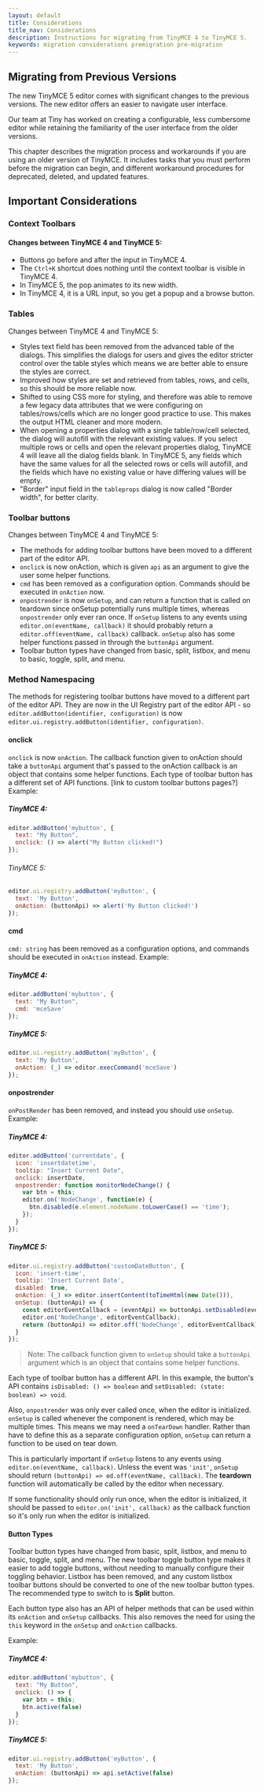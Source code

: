 ```yaml
---
layout: default
title: Considerations
title_nav: Considerations
description: Instructions for migrating from TinyMCE 4 to TinyMCE 5.
keywords: migration considerations premigration pre-migration
---
```


## Migrating from Previous Versions

The new TinyMCE 5 editor comes with significant changes to the previous versions. The new editor offers an easier to navigate user interface.

Our team at Tiny has worked on creating a configurable, less cumbersome editor while retaining the familiarity of the user interface from the older versions.

This chapter describes the migration process and workarounds if you are using an older version of TinyMCE. It includes tasks that you must perform before the migration can begin, and different workaround procedures for deprecated, deleted, and updated features.


## Important Considerations

### Context Toolbars

#### Changes between TinyMCE 4 and TinyMCE 5:

* Buttons go before and after the input in TinyMCE 4.
* The `Ctrl+K` shortcut does nothing until the context toolbar is visible in TinyMCE 4.
* In TinyMCE 5, the pop animates to its new width.
* In TinyMCE 4, it is a URL input, so you get a popup and a browse button.

### Tables

Changes between TinyMCE 4 and TinyMCE 5:

* Styles text field has been removed from the advanced table of the dialogs. This simplifies the dialogs for users and gives the editor stricter control over the table styles which means we are better able to ensure the styles are correct.
* Improved how styles are set and retrieved from tables, rows, and cells, so this should be more reliable now.
* Shifted to using CSS more for styling, and therefore was able to remove a few legacy data attributes that we were configuring on tables/rows/cells which are no longer good practice to use. This makes the output HTML cleaner and more modern.
* When opening a properties dialog with a single table/row/cell selected, the dialog will autofill with the relevant existing values. If you select multiple rows or cells and open the relevant properties dialog, TinyMCE 4 will leave all the dialog fields blank. In TinyMCE 5, any fields which have the same values for all the selected rows or cells will autofill, and the fields which have no existing value or have differing values will be empty.
* "Border" input field in the `tableprops` dialog is now called "Border width", for better clarity.

### Toolbar buttons

Changes between TinyMCE 4 and TinyMCE 5:

* The methods for adding toolbar buttons have been moved to a different part of the editor API.
* `onclick` is now onAction, which is given `api` as an argument to give the user some helper functions.
* `cmd` has been removed as a configuration option. Commands should be executed in `onAction` now.
* `onpostrender` is now `onSetup`, and can return a function that is called on teardown since onSetup potentially runs multiple times, whereas `onpostrender` only ever ran once. If `onSetup` listens to any events using `editor.on(eventName, callback)` it should probably return a `editor.off(eventName, callback)` callback. `onSetup` also has some helper functions passed in through the `buttonApi` argument.
* Toolbar button types have changed from basic, split, listbox, and menu to basic, toggle, split, and menu.

### Method Namespacing

The methods for registering toolbar buttons have moved to a different part of the editor API. They are now in the UI Registry part of the editor API - so `editor.addButton(identifier, configuration)` is now `editor.ui.registry.addButton(identifier, configuration)`.

#### onclick

`onclick` is now `onAction`. The callback function given to onAction should take a `buttonApi` argument that's passed to the onAction callback is an object that contains some helper functions. Each type of toolbar button has a different set of API functions. [link to custom toolbar buttons pages?] Example:

##### TinyMCE 4:

```js
editor.addButton('mybutton', {
  text: "My Button",
  onclick: () => alert("My Button clicked!")
});
```
###### TinyMCE 5:

```js
editor.ui.registry.addButton('myButton', {
  text: 'My Button',
  onAction: (buttonApi) => alert('My Button clicked!')
});
```
#### cmd

`cmd: string` has been removed as a configuration options, and commands should be executed in `onAction` instead. Example:

##### TinyMCE 4:

```js
editor.addButton('mybutton', {
  text: "My Button",
  cmd: 'mceSave'
});
```
##### TinyMCE 5:

```js
editor.ui.registry.addButton('myButton', {
  text: 'My Button',
  onAction: (_) => editor.execCommand('mceSave')
});
```
#### onpostrender
`onPostRender` has been removed, and instead you should use `onSetup`. Example:

#####  TinyMCE 4:

```js
editor.addButton('currentdate', {
  icon: 'insertdatetime',
  tooltip: "Insert Current Date",
  onclick: insertDate,
  onpostrender: function monitorNodeChange() {
    var btn = this;
    editor.on('NodeChange', function(e) {
      btn.disabled(e.element.nodeName.toLowerCase() == 'time');
    });
  }
});
```
#####  TinyMCE 5:

```js
editor.ui.registry.addButton('customDateButton', {
  icon: 'insert-time',
  tooltip: 'Insert Current Date',
  disabled: true,
  onAction: (_) => editor.insertContent(toTimeHtml(new Date())),
  onSetup: (buttonApi) => {
    const editorEventCallback = (eventApi) => buttonApi.setDisabled(eventApi.element.nodeName.toLowerCase() === 'time');
    editor.on('NodeChange', editorEventCallback);
    return (buttonApi) => editor.off('NodeChange', editorEventCallback);
  }
});
```
> Note: The callback function given to `onSetup` should take a `buttonApi` argument which is an object that contains some helper functions.

Each type of toolbar button has a different API. In this example, the button's API contains `isDisabled: () => boolean` and `setDisabled: (state: boolean) => void`.

Also, `onpostrender` was only ever called once, when the editor is initialized. `onSetup` is called whenever the component is rendered, which may be multiple times. This means we may need a `onTearDown` handler. Rather than have to define this as a separate configuration option, `onSetup` can return a function to be used on tear down.

This is particularly important if `onSetup` listens to any events using `editor.on(eventName, callback)`. Unless the event was `'init'`, `onSetup` should return `(buttonApi) => ed.off(eventName, callback)`. The **teardown** function will automatically be called by the editor when necessary.

If some functionality should only run once, when the editor is initialized, it should be passed to `editor.on('init', callback)` as the callback function so it's only run when the editor is initialized.

#### Button Types

Toolbar button types have changed from basic, split, listbox, and menu to basic, toggle, split, and menu. The new toolbar toggle button type makes it easier to add toggle buttons, without needing to manually configure their toggling behavior. Listbox has been removed, and any custom listbox toolbar buttons should be converted to one of the new toolbar button types. The recommended type to switch to is **Split** button.

Each button type also has an API of helper methods that can be used within its `onAction` and `onSetup` callbacks. This also removes the need for using the `this` keyword in the `onSetup` and `onAction` callbacks.

Example:
##### TinyMCE 4:

```js
editor.addButton('mybutton', {
  text: "My Button",
  onclick: () => {
    var btn = this;
    btn.active(false)
  }
});
```
##### TinyMCE 5:

```js
editor.ui.registry.addButton('myButton', {
  text: 'My Button',
  onAction: (buttonApi) => api.setActive(false)
});
```


